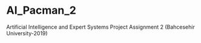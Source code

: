 # AI_Pacman_2
Artificial Intelligence and Expert Systems Project Assignment 2 (Bahcesehir University-2019)

